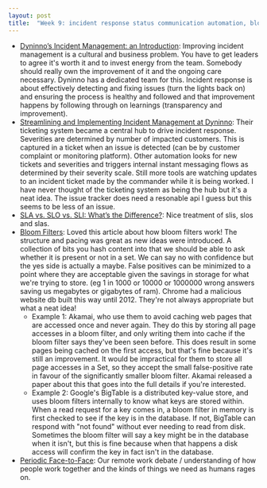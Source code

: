 ```yaml
---
layout: post
title:  "Week 9: incident response status communication automation, bloom filters, slos sre, remote work martinfowler"
---
```


* [Dyninno’s Incident Management: an Introduction](https://medium.com/dyninno/dyninnos-incident-management-an-introduction-a4516b910269): Improving incident management is a cultural and business problem. You have to get leaders to agree it's worth it and to invest energy from the team. Somebody should really own the improvement of it and the ongoing care necessary. Dyninno has a dedicated team for this. Incident response is about effectively detecting and fixing issues (turn the lights back on) and ensuring the process is healthy and followed and that improvement happens by following through on learnings (transparency and improvement). 
* [Streamlining and Implementing Incident Management at Dyninno](https://medium.com/dyninno/streamlining-and-implementing-incident-management-at-dyninno-c8ea06327f3a): Their ticketing system became a central hub to drive incident response. Severities are determined by number of impacted customers. This is captured in a ticket when an issue is detected (can be by customer complaint or monitoring platform). Other automation looks for new tickets and severities and triggers internal instant messaging flows as determined by their severity scale. Still more tools are watching updates to an incident ticket made by the commander while it is being worked. I have never thought of the ticketing system as being the hub but it's a neat idea. The issue tracker does need a resonable api I guess but this seems to be less of an issue.
* [SLA vs. SLO vs. SLI: What’s the Difference?](https://uptimerobot.com/blog/sla-slo-sli/): Nice treatment of slis, slos and slas.
* [Bloom Filters](https://samwho.dev/bloom-filters/): Loved this article about how bloom filters work! The structure and pacing was great as new ideas were introduced. A collection of bits you hash content into that we should be able to ask whether it is present or not in a set. We can say no with confidence but the yes side is actually a maybe. False positives can be minimized to a point where they are acceptable given the savings in storage for what we're trying to store. (eg 1 in 1000 or 10000 or 1000000 wrong answers saving us megabytes or gigabytes of ram). Chrome had a malicious website db built this way until 2012. They're not always appropriate but what a neat idea!
  * Example 1: Akamai, who use them to avoid caching web pages that are accessed once and never again. They do this by storing all page accesses in a bloom filter, and only writing them into cache if the bloom filter says they've been seen before. This does result in some pages being cached on the first access, but that's fine because it's still an improvement. It would be impractical for them to store all page accesses in a Set, so they accept the small false-positive rate in favour of the significantly smaller bloom filter. Akamai released a paper about this that goes into the full details if you're interested.
  * Example 2: Google's BigTable is a distributed key-value store, and uses bloom filters internally to know what keys are stored within. When a read request for a key comes in, a bloom filter in memory is first checked to see if the key is in the database. If not, BigTable can respond with "not found" without ever needing to read from disk. Sometimes the bloom filter will say a key might be in the database when it isn't, but this is fine because when that happens a disk access will confirm the key in fact isn't in the database.
* [Periodic Face-to-Face](https://martinfowler.com/bliki/PeriodicFaceToFace.html): Our remote work debate / understanding of how people work together and the kinds of things we need as humans rages on.